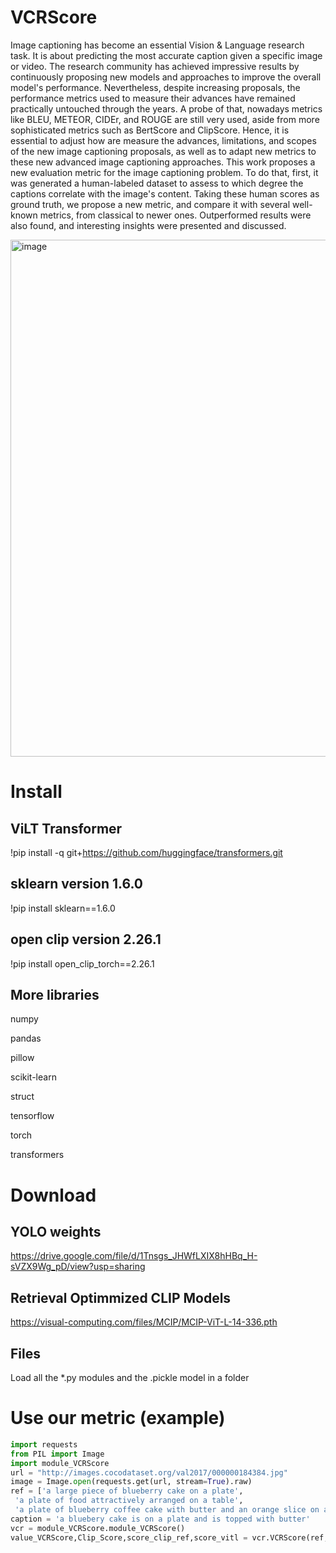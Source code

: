 # VCRScore

Image captioning has become an essential Vision & Language research task. It is about predicting the most accurate caption given a specific image or video. The research community has achieved impressive results by continuously proposing new models and approaches to improve the overall model's performance. Nevertheless, despite increasing proposals, the performance metrics used to measure their advances have remained practically untouched through the years. A probe of that, nowadays metrics like BLEU, METEOR, CIDEr, and ROUGE are still very used, aside from more sophisticated metrics such as BertScore and ClipScore. 
    Hence, it is essential to adjust how are measure the advances, limitations, and scopes of the new image captioning proposals, as well as to adapt new metrics to these new advanced image captioning approaches.
    This work proposes a new evaluation metric for the image captioning problem. To do that, first, it was generated a human-labeled dataset to assess to which degree the captions correlate with the image's content. Taking these human scores as ground truth, we propose a new metric, and compare it with several well-known metrics, from classical to newer ones. Outperformed results were also found, and interesting insights were presented and discussed. 

<img width="827" alt="image" src="https://github.com/user-attachments/assets/04572bb0-c87d-4e54-8ecd-191c99ba9858" />


# Install

## ViLT Transformer

!pip install -q git+https://github.com/huggingface/transformers.git

## sklearn version 1.6.0

!pip install sklearn==1.6.0

## open clip version 2.26.1

!pip install open_clip_torch==2.26.1

## More libraries

numpy

pandas

pillow

scikit-learn 

struct

tensorflow

torch

transformers

# Download

## YOLO weights

https://drive.google.com/file/d/1Tnsgs_JHWfLXIX8hHBq_H-sVZX9Wg_pD/view?usp=sharing

## Retrieval Optimmized CLIP Models

https://visual-computing.com/files/MCIP/MCIP-ViT-L-14-336.pth

## Files

Load all the *.py modules and the .pickle model in a folder

# Use our metric (example)

```python
import requests
from PIL import Image
import module_VCRScore
url = "http://images.cocodataset.org/val2017/000000184384.jpg"
image = Image.open(requests.get(url, stream=True).raw)
ref = ['a large piece of blueberry cake on a plate',
 'a plate of food attractively arranged on a table',
 'a plate of blueberry coffee cake with butter and an orange slice on a table with breakfast foods']
caption = 'a bluebery cake is on a plate and is topped with butter'
vcr = module_VCRScore.module_VCRScore()
value_VCRScore,Clip_Score,score_clip_ref,score_vitl = vcr.VCRScore(ref,caption,image)
```


